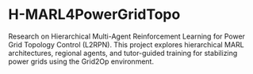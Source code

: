 # H-MARL4PowerGridTopo
Research on Hierarchical Multi-Agent Reinforcement Learning for Power Grid Topology Control (L2RPN). This project explores hierarchical MARL architectures, regional agents, and tutor-guided training for stabilizing power grids using the Grid2Op environment.
